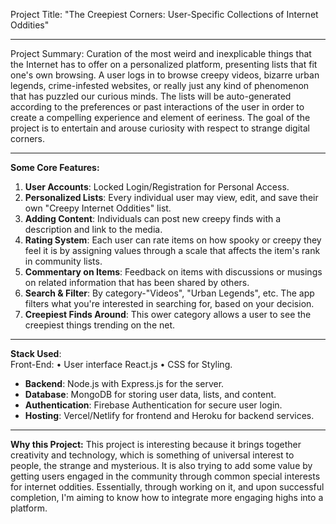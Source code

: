 Project Title:
"The Creepiest Corners: User-Specific Collections of Internet Oddities" 

---

Project Summary:
Curation of the most weird and inexplicable things that the Internet has to offer on a personalized platform, presenting lists that fit one's own browsing. A user logs in to browse creepy videos, bizarre urban legends, crime-infested websites, or really just any kind of phenomenon that has puzzled our curious minds. The lists will be auto-generated according to the preferences or past interactions of the user in order to create a compelling experience and element of eeriness. The goal of the project is to entertain and arouse curiosity with respect to strange digital corners.

---
 
**Some Core Features:** 
1. **User Accounts**: Locked Login/Registration for Personal Access. 
2. **Personalized Lists**: Every individual user may view, edit, and save their own "Creepy Internet Oddities" list. 
3. **Adding Content**: Individuals can post new creepy finds with a description and link to the media. 
4. **Rating System**: Each user can rate items on how spooky or creepy they feel it is by assigning values through a scale that affects the item's rank in community lists.
5. **Commentary on Items**: Feedback on items with discussions or musings on related information that has been shared by others. 
6. **Search & Filter**: By category-"Videos", "Urban Legends", etc. The app filters what you're interested in searching for, based on your decision.
7. **Creepiest Finds Around**: This ower category allows a user to see the creepiest things trending on the net.

---------------------

**Stack Used**:  
Front-End: 
• User interface React.js 
•  CSS for Styling.
- **Backend**: Node.js with Express.js for the server.  
- **Database**: MongoDB for storing user data, lists, and content.  
- **Authentication**: Firebase Authentication for secure user login.  
- **Hosting**: Vercel/Netlify for frontend and Heroku for backend services.  

---

**Why this Project:** 
This project is interesting because it brings together creativity and technology, which is something of universal interest to people, the strange and mysterious. It is also trying to add some value by getting users engaged in the community through common special interests for internet oddities. Essentially, through working on it, and upon successful completion, I'm aiming to know how to integrate more engaging highs into a platform. 